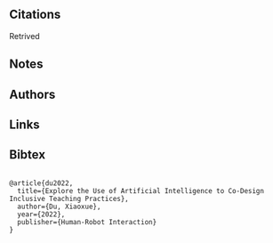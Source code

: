 ## Citations

Retrived

## Notes

## Authors 

## Links 

## Bibtex 
```

@article{du2022,
  title={Explore the Use of Artificial Intelligence to Co-Design Inclusive Teaching Practices},
  author={Du, Xiaoxue},
  year={2022},
  publisher={Human-Robot Interaction}
}


```
